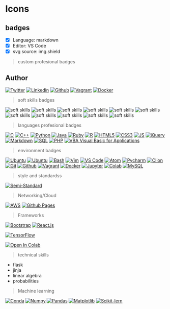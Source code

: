 # Icons

## badges

- [x] Language: markdown
- [x] Editor: VS Code
- [x] svg source: img.shield

> custom profesional badges
>
## Author
<!-- twitter -->
[![Twitter](https://img.shields.io/twitter/follow/ralex_uy?style=social)](https://twitter.com/ralex_uy) <!-- linkedin --> [![Linkedin](https://img.shields.io/badge/LinkedIn-+24K-blue?style=social&logo=linkedin)](https://www.linkedin.com/in/ronald-rivero/) <!-- github --> [![Github](https://img.shields.io/github/followers/ralexrivero?style=social)](https://github.com/ralexrivero/) <!-- vagrant --> [![Vagrant](https://img.shields.io/static/v1?label=&message=Vagrant%20Profile&color=1868F2&logo=vagrant&labelColor=2F333A)](https://app.vagrantup.com/ralexrivero) <!-- docker --> [![Docker](https://img.shields.io/static/v1?label=&message=Docker%20Profile&color=2496ED&logo=Docker&labelColor=2F333A)](https://hub.docker.com/u/ralexrivero)

> soft skills badges

<!-- skill badges -->
![soft skills](https://img.shields.io/badge/-adaptability%20-lightgrey)
![soft skills](https://img.shields.io/badge/-continious%20learning%20-lightgrey)
![soft skills](https://img.shields.io/badge/-comunication-lightgrey)
![soft skills](https://img.shields.io/badge/-self%20care-lightgrey)
![soft skills](https://img.shields.io/badge/-participative%20leadership-lightgrey)
![soft skills](https://img.shields.io/badge/-innovation-lightgrey)
![soft skills](https://img.shields.io/badge/-result%20orientation-lightgrey)
![soft skills](https://img.shields.io/badge/-client%20vision-lightgrey)
![soft skills](https://img.shields.io/badge/-resilent-lightgrey)
![soft skills](https://img.shields.io/badge/-teamwork-lightgrey)
![soft skills](https://img.shields.io/badge/-emotional%20intelligence-lightgrey)

> languages profesional badges

[![C](https://img.shields.io/static/v1?label=&message=C%20Language&color=5C6BC0&logo=c&logoColor=A8B9CC&labelColor=2F333A)](https://www.cprogramming.com/)<!-- c -->
[![C++](https://img.shields.io/static/v1?label=&message=C%2B%2B&color=00599C&logo=C%2B%2B&logoColor=00599C&labelColor=2F333A)](https://www.cplusplus.com/)<!-- c++ -->
[![Python](https://img.shields.io/static/v1?label=&message=Python&color=FFD43B&logo=python&logoColor=3776AB&labelColor=2F333A)](https://www.python.org)<!-- python-->
[![Java](https://img.shields.io/static/v1?label=&message=Java&color=007396&logo=Java&labelColor=2F333A)](https://www.java.com/en/)<!-- java -->
[![Ruby](https://img.shields.io/static/v1?label=&message=Ruby&color=CC342D&logo=ruby&logoColor=E74C3C&labelColor=2F333A)](https://www.ruby-lang.org)<!-- ruby -->
[![R](https://img.shields.io/static/v1?label=&message=R+Project&color=1E64B6&logo=r&logoColor=276DC3&labelColor=2F333A)](https://www.r-project.org/)<!-- r -->
[![HTML5](https://img.shields.io/static/v1?label=&message=HTML5&color=E34F26&logo=HTML5&logoColor=E34F26&labelColor=2F333A)](https://developer.mozilla.org/en-US/docs/Web/Guide/HTML/HTML5)<!--HTML5-->
[![CSS3](https://img.shields.io/static/v1?label=&message=CSS3&color=0071B5&logo=CSS3&logoColor=1572B6&labelColor=2F333A)](https://developer.mozilla.org/en-US/docs/Web/CSS)<!-- CSS3 -->
[![JS](https://img.shields.io/static/v1?label=&message=JavaScript&color=D4B830&logo=JavaScript&logoColor=F7DF1E&labelColor=2F333A)](https://www.javascript.com)<!-- JS -->
[![jQuery](https://img.shields.io/static/v1?label=&message=jQuery&color=21609B&logo=jQuery&logoColor=0769AD&labelColor=2F333A)](https://jquery.com)<!-- jquery -->
[![Markdown](https://img.shields.io/static/v1?label=&message=Markdown&color=f4f4f4&logo=Markdown&logoColor=f2f2f2&labelColor=2F333A)](https://www.markdownguide.org/)<!-- Markdown -->
[![SQL](https://img.shields.io/static/v1?label=SQL&message=SQL&color=4479A1&logo=SQL&logoColor=4479A1&labelColor=E8E8E8)](https://www.w3schools.com/sql/)<!-- sql -->
[![PHP](https://img.shields.io/static/v1?label=&message=PHP&color=777BB4&logo=PHP&logoColor=777BB4&labelColor=2F333A)](https://www.php.net)<!-- php -->
[![VBA Visual Basic for Applications](https://img.shields.io/static/v1?label=&message=Visual%20Basic%20for%20Aplications&color=258FFA&logo=Microsoft&logoColor=258FFA&labelColor=2F333A)](https://docs.microsoft.com/en-us/office/vba/api/overview/)<!-- VBA --><!-- no logo-->
<!-- MAKEFILE -->

> environment badges

[![Ubuntu](https://img.shields.io/static/v1?label=&message=Ubuntu&color=E95420&logo=Ubuntu&logoColor=E95420&labelColor=2F333A)](https://ubuntu.com/)<!-- ubuntu -->
[![Ubuntu](https://img.shields.io/static/v1?label=&message=Kali%20Linux&color=557C94&logo=Kali%20Linux&logoColor=557C94&labelColor=2F333A)](https://www.kali.org/)<!-- kali linux -->
[![Bash](https://img.shields.io/static/v1?label=&message=GNU%20Bash&color=4EAA25&logo=GNU%20Bash&logoColor=4EAA25&labelColor=2F333A)](https://www.gnu.org/software/bash/)<!-- bash -->
[![Vim](https://img.shields.io/static/v1?label=&message=Vim&color=019733&logo=Vim&logoColor=019733&labelColor=2F333A)](https://www.vim.org/)<!-- vim -->
[![VS Code](https://img.shields.io/static/v1?label=&message=Visual%20Studio%20Code&color=007ACC&logo=Visual%20Studio%20Code&logoColor=007ACC&labelColor=2F333A)](https://code.visualstudio.com/)<!-- vs code -->
[![Atom](https://img.shields.io/static/v1?label=&message=Atom&color=66595C&logo=Atom&logoColor=f1f1f1&labelColor=2F333A)](https://atom.io/)<!-- atom -->
[![Pycharm](https://img.shields.io/static/v1?label=&message=Pycharm&color=000000&logo=pycharm&logoColor=000000&labelColor=f3f3f3)](https://www.jetbrains.com/pycharm/)<!-- pycharm -->
[![Clion](https://img.shields.io/static/v1?label=&message=Clion&color=000000&logo=Clion&logoColor=000000&labelColor=f3f3f3)](https://www.jetbrains.com/clion/)<!-- clion -->
[![Git](https://img.shields.io/static/v1?label=&message=Git&color=F05032&logo=Git&logoColor=F05032&labelColor=2F333A)](https://git-scm.com/)<!-- git -->
[![Github](https://img.shields.io/static/v1?label=&message=GitHub&color=181717&logo=GitHub&logoColor=f2f2f2&labelColor=2F333A)](https://github.com)<!-- github -->
[![Vagrant](https://img.shields.io/static/v1?label=&message=Vagrant&color=1868F2&logo=vagrant&labelColor=2F333A)](https://app.vagrantup.com/)<!-- vagrant -->
[![Docker](https://img.shields.io/static/v1?label=&message=Docker&color=2496ED&logo=Docker&labelColor=2F333A)](https://hub.docker.com)<!-- docker -->
[![Jupyter](https://img.shields.io/static/v1?label=&message=Jupyter&color=F37626&logo=Jupyter&logoColor=F37626&labelColor=2F333A)](https://jupyter.org/)<!-- jupyter -->
[![Colab](https://img.shields.io/static/v1?label=&message=Google%20Colab&color=F9AB00&logo=Google%20Colab&logoColor=F9AB00&labelColor=2F333A)](https://colab.research.google.com/notebooks/intro.ipynb?utm_source=scs-index)<!-- colab -->
[![MySQL](https://img.shields.io/static/v1?label=&message=MySQL&color=4479A1&logo=MySQL&logoColor=4479A1&labelColor=F5F5F5)](https://www.mysql.com/)<!-- mysql -->

> style and standardss

[![Semi-Standard](https://raw.githubusercontent.com/standard/semistandard/master/badge.svg)](https://github.com/standard/semistandard)<!-- semistandard -->
<!-- w3 validator -->
<!-- Betty style -->
<!-- pep8 -->
<!-- pycodestyle -->
<!-- shellcheck -->

> Networking/Cloud

[![AWS](https://img.shields.io/static/v1?label=&message=Amazon%20AWS&color=232F3E&logo=Amazon%20AWS&logoColor=232F3E&labelColor=F5F5F5)](https://aws.amazon.com/)<!-- AWS -->
[![Github Pages](https://img.shields.io/static/v1?label=&message=Github%20Pages&color=232F3E&logo=Github%20Pages&logoColor=222222&labelColor=F5F5F5)](https://pages.github.com/)<!-- Github Pages -->

> Frameworks

<!-- front end -->

[![Bootstrap](https://img.shields.io/static/v1?label=&message=Bootstrap&color=7952B3&logo=Bootstrap&logoColor=7952B3&labelColor=2F333A)](https://getbootstrap.com/)<!-- Bootstrap -->
[![React.js](https://img.shields.io/static/v1?label=&message=React.js&color=61DAFB&logo=React&logoColor=61DAFB&labelColor=2F333A)](https://es.reactjs.org/)<!-- React.js -->

[![TensorFlow](https://img.shields.io/static/v1?label=&message=TensorFlow&color=FF9500&logo=tensorflow&labelColor=2F333A)](https://www.tensorflow.org/)<!-- tensorflow -->

[![Open In Colab](https://colab.research.google.com/assets/colab-badge.svg)](https://colab.research.google.com/github/ralexrivero/Artificial_intelligence/blob/main/MachineLearning_and_DataScience/DataAnalisisPandas/intro-to-pandas.ipynb)<!-- open on colab -->

> technical skills

- flask
- jinja
- linear algebra
- probabilities

> Machine learning

[![Conda](https://img.shields.io/static/v1?label=&message=Conda&color=44A833&logo=anaconda&logoColor=44A833&labelColor=e2e2e2)](https://docs.conda.io/en/latest/)<!-- conda --><!-- no logo-->
[![Numpy](https://img.shields.io/static/v1?label=&message=Numpy&color=013243&logo=numpy&logoColor=013243&labelColor=e2e2e2)](https://numpy.org/)<!-- numpy -->
[![Pandas](https://img.shields.io/static/v1?label=&message=Pandas&color=150458&logo=pandas&logoColor=150458&labelColor=e2e2e2)](https://pandas.pydata.org/)<!-- pandas -->
[![Matplotlib](https://img.shields.io/static/v1?label=&message=Matplotlib&color=11557C&logo=Python&logoColor=11557C&labelColor=e2e2e2)](https://matplotlib.org/)<!-- matplotlib --><!-- no logo-->
[![Scikit-lern](https://img.shields.io/static/v1?label=&message=scikit-learn&color=F7931E&logo=scikit-learn&logoColor=F7931E&labelColor=e2e2e2)](https://scikit-learn.org/)<!-- scikitlearn -->
